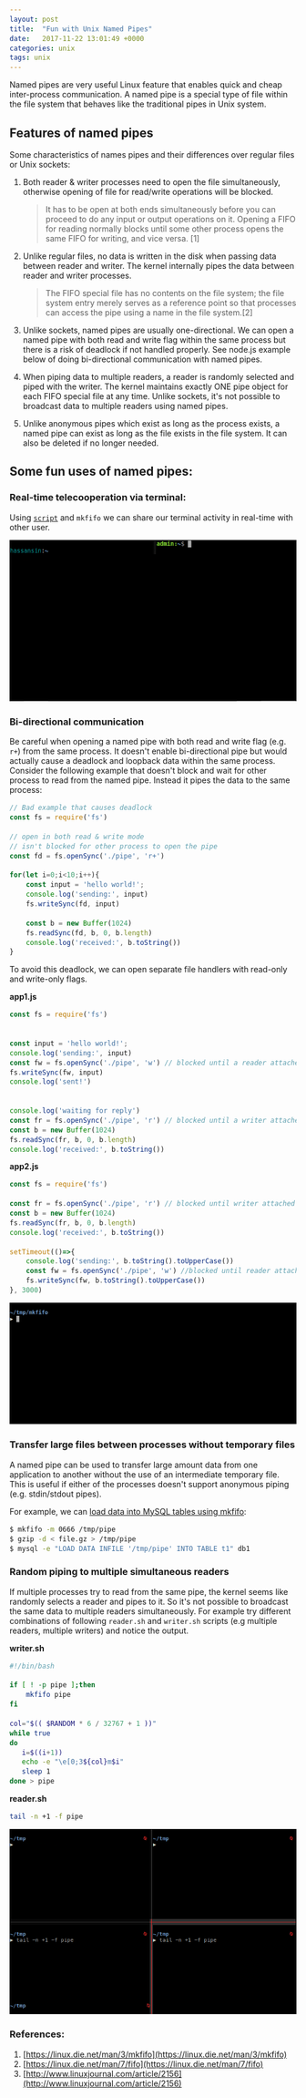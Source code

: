 ```yaml
---
layout: post
title:  "Fun with Unix Named Pipes"
date:   2017-11-22 13:01:49 +0000
categories: unix
tags: unix
---
```


Named pipes are very useful Linux feature that enables quick and cheap inter-process communication. A named pipe is a special type of file within the file system that behaves like the traditional pipes in Unix system.

## Features of named pipes

Some characteristics of names pipes and their differences over regular files or Unix sockets:

1. Both reader  & writer processes need to open the file simultaneously, otherwise opening of file for read/write operations will be blocked. 

    >It has to be open at both ends simultaneously before you can proceed to do any input or output operations on it. Opening a FIFO for reading normally blocks until some other process opens the same FIFO for writing, and vice versa. [1]

2. Unlike regular files, no data is written in the disk when passing data between reader and writer. The kernel internally pipes the data between reader and writer processes.

    >The FIFO special file has no contents on the file system; the file system entry merely serves as a reference point so that processes can access the pipe using a name in the file system.[2]

3. Unlike sockets, named pipes are usually one-directional. We can open a named pipe with both read and write flag within the same process but there is a risk of deadlock if not handled properly. See node.js example below of doing bi-directional communication with named pipes.

4. When piping data to multiple readers, a reader is randomly selected and piped with the writer. The kernel maintains exactly ONE pipe object for each FIFO special file at any time. Unlike sockets, it's not possible to broadcast data to multiple readers using named pipes.

5. Unlike anonymous pipes which exist as long as the process exists, a named pipe can exist as long as the file exists in the file system. It can also be deleted if no longer needed.

## Some fun uses of named pipes:

### Real-time telecooperation via terminal:

Using [`script`](http://man7.org/linux/man-pages/man1/script.1.html) and `mkfifo` we can share our terminal activity in real-time with other user. 

![screen-share](/assets/named-pipes/fifo-screen.gif)


### Bi-directional communication

Be careful when opening a named pipe with both read and write flag (e.g. `r+`) from the same process. It doesn't enable bi-directional pipe but would actually cause a deadlock and loopback data within the same process. Consider the following example that doesn't block and wait for other process to read from the named pipe. Instead it pipes the data to the same process:

```js
// Bad example that causes deadlock
const fs = require('fs')

// open in both read & write mode
// isn't blocked for other process to open the pipe
const fd = fs.openSync('./pipe', 'r+') 

for(let i=0;i<10;i++){
	const input = 'hello world!';
	console.log('sending:', input)
	fs.writeSync(fd, input)

	const b = new Buffer(1024)
	fs.readSync(fd, b, 0, b.length)
	console.log('received:', b.toString())
}
```

To avoid this deadlock, we can open separate file handlers with read-only and write-only flags. 


**app1.js**

```js
const fs = require('fs')


const input = 'hello world!';
console.log('sending:', input)
const fw = fs.openSync('./pipe', 'w') // blocked until a reader attached
fs.writeSync(fw, input)
console.log('sent!')


console.log('waiting for reply')
const fr = fs.openSync('./pipe', 'r') // blocked until a writer attached
const b = new Buffer(1024)
fs.readSync(fr, b, 0, b.length)
console.log('received:', b.toString())
```

**app2.js**

```js
const fs = require('fs')

const fr = fs.openSync('./pipe', 'r') // blocked until writer attached
const b = new Buffer(1024)
fs.readSync(fr, b, 0, b.length)
console.log('received:', b.toString())

setTimeout(()=>{
	console.log('sending:', b.toString().toUpperCase())
	const fw = fs.openSync('./pipe', 'w') //blocked until reader attached
    fs.writeSync(fw, b.toString().toUpperCase())
}, 3000)
```

![bidirectional](/assets/named-pipes/fifo-bidirectional.gif)

### Transfer large files between processes without temporary files 

A named pipe can be used to transfer large amount data from one application to another without the use of an intermediate temporary file. This is useful if either of the processes doesn't support anonymous piping (e.g. stdin/stdout pipes). 

For example, we can [load data into MySQL tables using mkfifo](https://dev.mysql.com/doc/refman/5.5/en/load-data.html):

```sh
$ mkfifo -m 0666 /tmp/pipe
$ gzip -d < file.gz > /tmp/pipe
$ mysql -e "LOAD DATA INFILE '/tmp/pipe' INTO TABLE t1" db1
```

### Random piping to multiple simultaneous readers

If multiple processes try to read from the same pipe, the kernel seems like randomly selects a reader and pipes to it. So it's not possible to broadcast the same data to multiple readers simultaneously. For example try different combinations of following `reader.sh` and `writer.sh` scripts (e.g multiple readers, multiple writers) and notice the output.

**writer.sh**

```sh
#!/bin/bash

if [ ! -p pipe ];then
    mkfifo pipe
fi

col="$(( $RANDOM * 6 / 32767 + 1 ))"
while true
do
   i=$((i+1))
   echo -e "\e[0;3${col}m$i"
   sleep 1
done > pipe

```
**reader.sh**


```sh
tail -n +1 -f pipe
```

![randomness](/assets/named-pipes/fifo-randomness.gif)

### References:

1. [https://linux.die.net/man/3/mkfifo](https://linux.die.net/man/3/mkfifo)
2. [https://linux.die.net/man/7/fifo](https://linux.die.net/man/7/fifo)
3. [http://www.linuxjournal.com/article/2156](http://www.linuxjournal.com/article/2156)


